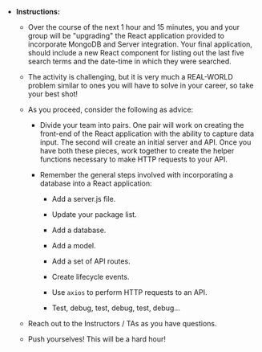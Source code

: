 * **Instructions:**

  * Over the course of the next 1 hour and 15 minutes, you and your group will be "upgrading" the React application provided to incorporate MongoDB and Server integration. Your final application, should include a new React component for listing out the last five search terms and the date-time in which they were searched.

  * The activity is challenging, but it is very much a REAL-WORLD problem similar to ones you will have to solve in your career, so take your best shot!

  * As you proceed, consider the following as advice:

    * Divide your team into pairs. One pair will work on creating the front-end of the React application with the ability to capture data input. The second will create an initial server and API. Once you have both these pieces, work together to create the helper functions necessary to make HTTP requests to your API.

    * Remember the general steps involved with incorporating a database into a React application:

      * Add a server.js file.

      * Update your package list.

      * Add a database.

      * Add a model.

      * Add a set of API routes.

      * Create lifecycle events.

      * Use `axios` to perform HTTP requests to an API.

      * Test, debug, test, debug, test, debug...

  * Reach out to the Instructors / TAs as you have questions.

  * Push yourselves! This will be a hard hour!